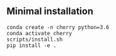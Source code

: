## Minimal installation

```
conda create -n cherry python=3.6
conda activate cherry
scripts/install.sh
pip install -e .
```
